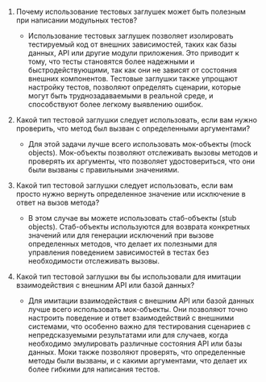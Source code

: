 1. Почему использование тестовых заглушек может быть полезным при написании модульных тестов?
   - Использование тестовых заглушек позволяет изолировать тестируемый код от внешних зависимостей, таких как базы данных, API или другие модули приложения. Это приводит к тому, что тесты становятся более надежными и быстродействующими, так как они не зависят от состояния внешних компонентов. Тестовые заглушки также упрощают настройку тестов, позволяют определять сценарии, которые могут быть труднозадаваемыми в реальной среде, и способствуют более легкому выявлению ошибок.

2. Какой тип тестовой заглушки следует использовать, если вам нужно проверить, что метод был вызван с определенными аргументами?
   - Для этой задачи лучше всего использовать мок-объекты (mock objects). Мок-объекты позволяют отслеживать вызовы методов и проверять их аргументы, что позволяет удостовериться, что они были вызваны с правильными значениями.

3. Какой тип тестовой заглушки следует использовать, если вам просто нужно вернуть определенное значение или исключение в ответ на вызов метода?
   - В этом случае вы можете использовать стаб-объекты (stub objects). Стаб-объекты используются для возврата конкретных значений или для генерации исключений при вызове определенных методов, что делает их полезными для управления поведением зависимостей в тестах без необходимости отслеживать вызовы.

4. Какой тип тестовой заглушки вы бы использовали для имитации взаимодействия с внешним API или базой данных?
   - Для имитации взаимодействия с внешним API или базой данных лучше всего использовать мок-объекты. Они позволяют точно настроить поведение и ответ взаимодействий с внешними системами, что особенно важно для тестирования сценариев с непредсказуемыми результатами или для случаев, когда необходимо эмулировать различные состояния API или базы данных. Моки также позволяют проверять, что определенные методы были вызваны, и с какими аргументами, что делает их более гибкими для написания тестов.
